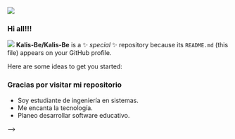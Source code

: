 ![](https://user-images.githubusercontent.com/99373782/153363893-4542b4ff-4e1c-425c-b6e9-f212f3962c83.gif)
###   Hi all!!! 
![](https://user-images.githubusercontent.com/99373782/153359082-9891c2f8-69f4-4258-83f0-c5dfbe69ace3.png)
**Kalis-Be/Kalis-Be** is a ✨ _special_ ✨ repository because its `README.md` (this file) appears on your GitHub profile.

Here are some ideas to get you started:
### Gracias por visitar mi repositorio 
- Soy estudiante de ingeniería en sistemas.
- Me encanta la tecnología.
- Planeo desarrollar software educativo.

-->
